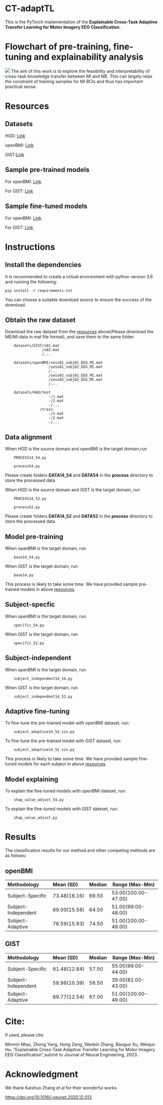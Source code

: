 # CT-adaptTL
This is the PyTorch implementation of the **Explainable Cross-Task Adaptive Transfer Learning for Motor Imagery EEG Classification.** 
# Flowchart of pre-training, fine-tuning and explainability analysis
![](https://github.com/yzmmmzjhu/CT-adaptTL/blob/main/CT-adaptTL.jpg)
The aim of this work is to explore the feasibility and interpretability of cross-task knowledge transfer between MI and ME. This can largely relax the constraint of training samples for MI BCIs and thus has important practical sense.
# Resources
## Datasets
HGD: [Link](https://gin.g-node.org/robintibor/high-gamma-dataset)

openBMI: [Link](http://dx.doi.org/10.5524/100542)

GIST:[Link](http://dx.doi.org/10.5524/100295)

## Sample pre-trained models

For openBMI: [Link](https://github.com/yzmmmzjhu/CT-adaptTL/tree/main/code_openBMI/pretrain/pretrain14_54)

For GIST: [Link](https://github.com/yzmmmzjhu/CT-adaptTL/tree/main/code_GIST/pretrain/pretrain14_52)

## Sample fine-tuned models

For openBMI: [Link](https://github.com/yzmmmzjhu/CT-adaptTL/tree/main/code_openBMI/adapt/model_54_)

For GIST: [Link](https://github.com/yzmmmzjhu/CT-adaptTL/tree/main/code_GIST/adapt/model_52_)

# Instructions
## Install the dependencies
It is recommended to create a virtual environment with python version 3.6 and running the following:

    pip install -r requirements.txt

You can choose a suitable download source to ensure the success of the download.

## Obtain the raw dataset
Download the raw dataset from the [resources](https://github.com/yzmmmzjhu/CT-adaptTL/blob/main/README.md#datasets) above(Please download the ME/MI data in mat file format), and save them to the same folder. 

        datasets/GIST/s01.mat
                     /s02.mat
                     /...

        datasets/openBMI/sess01_subj01_EEG_MI.mat
                        /sess01_subj02_EEG_MI.mat
                        /...
                        /sess02_subj01_EEG_MI.mat
                        /sess02_subj02_EEG_MI.mat
                        /...

        datasets/HGD/test
                        -/1.mat
                        -/2.mat
                        -/...
                    /train
                        -/1.mat
                        -/2.mat
                        -/...

## Data alignment
When HGD is the source domain and openBMI is the target domain,run

        PROCESS14_54.py
        
        process54.py
        
Please create folders **DATA14_54** and **DATA54** in the **process** directory to store the processed data

When HGD is the source domain and GIST is the target domain, run

        PROCESS14_52.py
        
        process52.py
        
Please create folders **DATA14_52** and **DATA52** in the **process** directory to store the processed data

## Model pre-training
When openBMI is the target domain, run 

        base14_54.py
        
When GIST is the target domain, run 

        base14.py

This process is likely to take some time. We have provided sample pre-trained models in above [resources](https://github.com/yzmmmzjhu/CT-adaptTL#pre-trained-models).

## Subject-specfic
When openBMI is the target domain, run 

        specific_54.py
        
When GIST is the target domain, run 

        specific_52.py

## Subject-independent
When openBMI is the target domain, run 

        subject_independent14_54.py     
        
When GIST is the target domain, run 

        subject_independent14_52.py


## Adaptive fine-tuning
To fine-tune the pre-trained model with openBMI dataset, run:

        subject_adaptive14_54_sin.py

To fine-tune the pre-trained model with GIST dataset, run:

        subject_adaptive14_52_sin.py

This process is likely to take some time. We have provided sample fine-tuned models for each subject in above [resources](https://github.com/yzmmmzjhu/CT-adaptTL#fine-tuned-models) .

## Model explaining
To explain the fine-tuned models with openBMI dateset, run:

        shap_value_adjust_54.py     
        
To explain the fine-tuned models with GIST dateset, run:

        shap_value_adjust.py
        
# Results
The classification results for our method and other competing methods are as follows:
## openBMI
| Methodology  | Mean (SD) |  Median | Range (Max-Min)|
| :------------- | :---------- | ------------ | ------------ |
|Subject-Specific |73.48(16.16) |69.50 |53.00(100.00-47.00) |
|Subject-Independent |69.00(15.58) |64.50 |51.00(99.00-48.00) |
|Subject-Adaptive |76.59(15.93) |74.50 |51.00(100.00-49.00) |

## GIST
| Methodology  | Mean (SD) |  Median | Range (Max-Min)|
| :------------- | :---------- | ------------ | ------------ |
|Subject-Specific |61.48(12.84) |57.50 |55.00(99.00-44.00) |
|Subject-Independent |58.96(10.39) |56.50 |39.00(82.00-43.00) |
|Subject-Adaptive |69.77(12.54) |67.00 |51.00(100.00-49.00) |

# Cite:
If used, please cite:

Minmin Miao, Zhong Yang, Hong Zeng, Wenbin Zhang, Baoguo Xu, Wenjun Hu. "Explainable Cross-Task Adaptive Transfer Learning for Motor Imagery EEG Classification",submit to Journal of Neural Engineering, 2023. 

# Acknowledgment
We thank Kaishuo Zhang et al for their wonderful works.

https://doi.org/10.1016/j.neunet.2020.12.013

